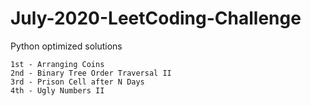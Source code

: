 # July-2020-LeetCoding-Challenge
Python optimized solutions
```
1st - Arranging Coins
2nd - Binary Tree Order Traversal II
3rd - Prison Cell after N Days
4th - Ugly Numbers II
```
